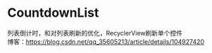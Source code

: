 # CountdownList
列表倒计时，和对列表刷新的优化，RecyclerView刷新单个控件</br>
博客：https://blog.csdn.net/qq_35605213/article/details/104927420
